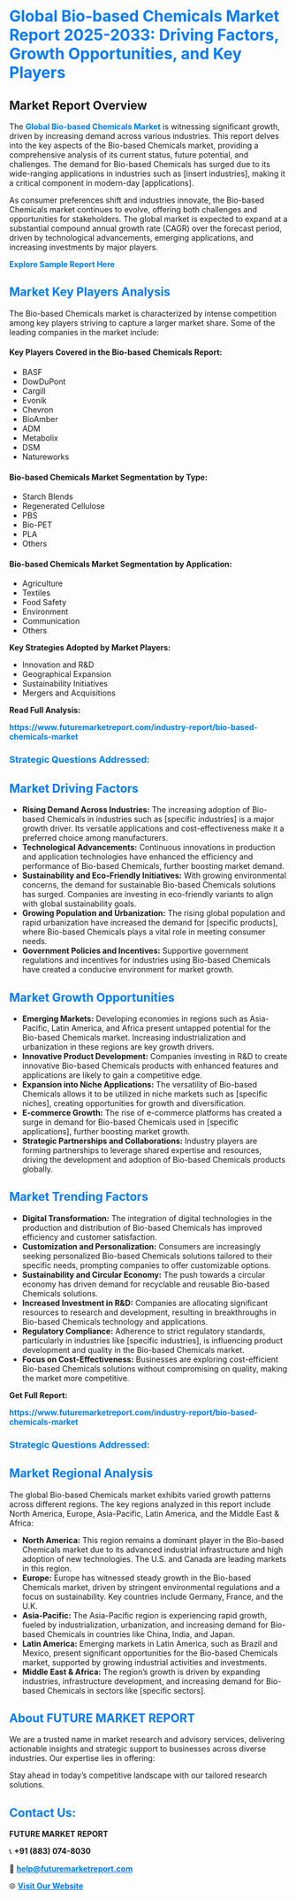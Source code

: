 <h1 style="color: #007BFF;">Global Bio-based Chemicals Market Report 2025-2033: Driving Factors, Growth Opportunities, and Key Players</h1>

<section id="overview">
<h2>Market Report Overview</h2>
<p>The <a href="https://www.futuremarketreport.com/industry-report/bio-based-chemicals-market" style="color: #007BFF; text-decoration: none;"><strong>Global Bio-based Chemicals Market</strong></a> is witnessing significant growth, driven by increasing demand across various industries. This report delves into the key aspects of the Bio-based Chemicals market, providing a comprehensive analysis of its current status, future potential, and challenges. The demand for Bio-based Chemicals has surged due to its wide-ranging applications in industries such as [insert industries], making it a critical component in modern-day [applications].</p>
<p>As consumer preferences shift and industries innovate, the Bio-based Chemicals market continues to evolve, offering both challenges and opportunities for stakeholders. The global market is expected to expand at a substantial compound annual growth rate (CAGR) over the forecast period, driven by technological advancements, emerging applications, and increasing investments by major players.</p>
</section>

<section id="overview">
<p><a href="https://www.futuremarketreport.com/request-sample/reportId=42125" style="color: #007BFF; text-decoration: none;"><strong>Explore Sample Report Here</strong></a></p>
</section>

<section id="key-players">
<h2 style="color: #007BFF;">Market Key Players Analysis</h2>
<p>The Bio-based Chemicals market is characterized by intense competition among key players striving to capture a larger market share. Some of the leading companies in the market include:</p>
<h4>Key Players Covered in the Bio-based Chemicals Report:</h4>
<ul><li>BASF</li><li>DowDuPont</li><li>Cargill</li><li>Evonik</li><li>Chevron</li><li>BioAmber</li><li>ADM</li><li>Metabolix</li><li>DSM</li><li>Natureworks</li></ul>
<h4>Bio-based Chemicals Market Segmentation by Type:</h4>
<ul><li>Starch Blends</li><li>Regenerated Cellulose</li><li>PBS</li><li>Bio-PET</li><li>PLA</li><li>Others</li></ul>

<h4>Bio-based Chemicals Market Segmentation by Application:</h4>
<ul><li>Agriculture</li><li>Textiles</li><li>Food Safety</li><li>Environment</li><li>Communication</li><li>Others</li></ul>
<p><strong>Key Strategies Adopted by Market Players:</strong></p>
<ul>
<li>Innovation and R&D</li>
<li>Geographical Expansion</li>
<li>Sustainability Initiatives</li>
<li>Mergers and Acquisitions</li>
</ul>
</section>

<section>
<p><strong>Read Full Analysis: </strong></p><a href="https://www.futuremarketreport.com/industry-report/bio-based-chemicals-market" style="color: #007BFF; text-decoration: none;"><strong>https://www.futuremarketreport.com/industry-report/bio-based-chemicals-market</strong></a>
<h3 style="color: #007BFF;">Strategic Questions Addressed:</h3>
</section>

<section id="driving-factors">
<h2 style="color: #007BFF;">Market Driving Factors</h2>
<ul>
<li><strong>Rising Demand Across Industries:</strong> The increasing adoption of Bio-based Chemicals in industries such as [specific industries] is a major growth driver. Its versatile applications and cost-effectiveness make it a preferred choice among manufacturers.</li>
<li><strong>Technological Advancements:</strong> Continuous innovations in production and application technologies have enhanced the efficiency and performance of Bio-based Chemicals, further boosting market demand.</li>
<li><strong>Sustainability and Eco-Friendly Initiatives:</strong> With growing environmental concerns, the demand for sustainable Bio-based Chemicals solutions has surged. Companies are investing in eco-friendly variants to align with global sustainability goals.</li>
<li><strong>Growing Population and Urbanization:</strong> The rising global population and rapid urbanization have increased the demand for [specific products], where Bio-based Chemicals plays a vital role in meeting consumer needs.</li>
<li><strong>Government Policies and Incentives:</strong> Supportive government regulations and incentives for industries using Bio-based Chemicals have created a conducive environment for market growth.</li>
</ul>
</section>

<section id="growth-opportunities">
<h2 style="color: #007BFF;">Market Growth Opportunities</h2>
<ul>
<li><strong>Emerging Markets:</strong> Developing economies in regions such as Asia-Pacific, Latin America, and Africa present untapped potential for the Bio-based Chemicals market. Increasing industrialization and urbanization in these regions are key growth drivers.</li>
<li><strong>Innovative Product Development:</strong> Companies investing in R&D to create innovative Bio-based Chemicals products with enhanced features and applications are likely to gain a competitive edge.</li>
<li><strong>Expansion into Niche Applications:</strong> The versatility of Bio-based Chemicals allows it to be utilized in niche markets such as [specific niches], creating opportunities for growth and diversification.</li>
<li><strong>E-commerce Growth:</strong> The rise of e-commerce platforms has created a surge in demand for Bio-based Chemicals used in [specific applications], further boosting market growth.</li>
<li><strong>Strategic Partnerships and Collaborations:</strong> Industry players are forming partnerships to leverage shared expertise and resources, driving the development and adoption of Bio-based Chemicals products globally.</li>
</ul>
</section>

<section id="trending-factors">
<h2 style="color: #007BFF;">Market Trending Factors</h2>
<ul>
<li><strong>Digital Transformation:</strong> The integration of digital technologies in the production and distribution of Bio-based Chemicals has improved efficiency and customer satisfaction.</li>
<li><strong>Customization and Personalization:</strong> Consumers are increasingly seeking personalized Bio-based Chemicals solutions tailored to their specific needs, prompting companies to offer customizable options.</li>
<li><strong>Sustainability and Circular Economy:</strong> The push towards a circular economy has driven demand for recyclable and reusable Bio-based Chemicals solutions.</li>
<li><strong>Increased Investment in R&D:</strong> Companies are allocating significant resources to research and development, resulting in breakthroughs in Bio-based Chemicals technology and applications.</li>
<li><strong>Regulatory Compliance:</strong> Adherence to strict regulatory standards, particularly in industries like [specific industries], is influencing product development and quality in the Bio-based Chemicals market.</li>
<li><strong>Focus on Cost-Effectiveness:</strong> Businesses are exploring cost-efficient Bio-based Chemicals solutions without compromising on quality, making the market more competitive.</li>
</ul>
</section>

<section>
<p><strong>Get Full Report: </strong></p><a href="https://www.futuremarketreport.com/industry-report/bio-based-chemicals-market" style="color: #007BFF; text-decoration: none;"><strong>https://www.futuremarketreport.com/industry-report/bio-based-chemicals-market</strong></a>
<h3 style="color: #007BFF;">Strategic Questions Addressed:</h3>
</section>


<section id="regional-analysis">
<h2 style="color: #007BFF;">Market Regional Analysis</h2>
<p>The global Bio-based Chemicals market exhibits varied growth patterns across different regions. The key regions analyzed in this report include North America, Europe, Asia-Pacific, Latin America, and the Middle East & Africa:</p>
<ul>
<li><strong>North America:</strong> This region remains a dominant player in the Bio-based Chemicals market due to its advanced industrial infrastructure and high adoption of new technologies. The U.S. and Canada are leading markets in this region.</li>
<li><strong>Europe:</strong> Europe has witnessed steady growth in the Bio-based Chemicals market, driven by stringent environmental regulations and a focus on sustainability. Key countries include Germany, France, and the U.K.</li>
<li><strong>Asia-Pacific:</strong> The Asia-Pacific region is experiencing rapid growth, fueled by industrialization, urbanization, and increasing demand for Bio-based Chemicals in countries like China, India, and Japan.</li>
<li><strong>Latin America:</strong> Emerging markets in Latin America, such as Brazil and Mexico, present significant opportunities for the Bio-based Chemicals market, supported by growing industrial activities and investments.</li>
<li><strong>Middle East & Africa:</strong> The region’s growth is driven by expanding industries, infrastructure development, and increasing demand for Bio-based Chemicals in sectors like [specific sectors].</li>
</ul>
</section>

<footer>
<h2 style="color: #007BFF;">About FUTURE MARKET REPORT</h2>
<p>We are a trusted name in market research and advisory services, delivering actionable insights and strategic support to businesses across diverse industries. Our expertise lies in offering:</p>

<p>Stay ahead in today’s competitive landscape with our tailored research solutions.</p>

<h2 style="color: #007BFF;">Contact Us:</h2>
<p><strong>FUTURE MARKET REPORT</strong></p>
<p>📞 <strong>+91 (883) 074-8030</strong></p>
<p>📧 <strong><a href="mailto:help@futuremarketreport.com" style="color: #007BFF;">help@futuremarketreport.com</a></strong></p>
<p>🌐 <strong><a href="https://www.futuremarketreport.com/" style="color: #007BFF;">Visit Our Website</a></strong></p>
</footer>